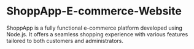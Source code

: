# ShoppApp-E-commerce-Website
ShoppApp is a fully functional e-commerce platform developed using Node.js. It offers a seamless shopping experience with various features tailored to both customers and administrators.
